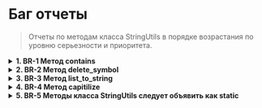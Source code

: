 <h1>Баг отчеты</h1>

>Отчеты по методам класса StringUtils в порядке возрастания по уровню серьезности и приоритета.

<details>
  <summary>
    <strong>1. BR-1 Метод contains</strong>
  </summary>

### Заголовок:
Метод `contains` неправильно обрабатывает поиск подстроки

### Приоритет:
Minor

### Серьезность:
S3

### Предусловия:
- Класс `StringUtils`
- Метод `contains(string: str, symbol: str)`

### Фактический результат:
Метод находит подстроку любой длины:
`contains("hello", "ell")` возвращает `True`

### Ожидаемый результат:
Согласно документации, метод должен искать только одиночный символ:
`contains("hello", "ell")` должен возвращать `False` или вызывать `ValueError`

### Шаги воспроизведения:
1. Создать экземпляр класса: `string_utils = StringUtils()`
2. Вызвать метод contains: `result = string_utils.contains("hello", "ell")`
3. Вывести результат в консоль: `print(result) # True`

>### Дополнительно:
>В документации метода указано "`symbol` - искомый символ", что подразумевает поиск одного символа, а не подстроки.

</details>

<details>
  <summary>
    <strong>2. BR-2 Метод delete_symbol</strong>
  </summary>

### Заголовок:
Метод `delete_symbol` не соответствует своей документации

### Приоритет:
Minor

### Серьезность:
S3

### Предусловия:
- Класс `StringUtils`
- Метод `delete_symbol(string: str, symbol: str)`

### Фактический результат:
В документации указано "Удаляет все подстроки", но в примерах и названии метода используется термин "символ"

### Ожидаемый результат:
Документация должна быть согласована с реальным поведением метода:
- Либо метод должен работать только с символами
- Либо документация должна чётко указывать на работу с подстроками

>### Примечание:
>Сейчас есть несоответствие между:
>- Названием метода (symbol предполагает один символ)
>- Документацией (упоминаются подстроки)
>- Примерами (показаны оба варианта использования)
</details>

<details>
  <summary>
    <strong>3. BR-3 Метод list_to_string</strong>
  </summary>

### Заголовок:
Метод `list_to_string` не проверяет типы входных данных

### Приоритет:
Trivial

### Серьезность:
S3

### Предусловия:
- Класс `StringUtils`
- Метод `list_to_string(lst: list, joiner=", ")`

### Фактический результат:
Метод принимает тип данных строк:
- Строки обрабатываются как список символов
- Нет проверки типа разделителя

### Ожидаемый результат:
Метод должен:
- Принимать только списки (list)
- Проверять тип разделителя (str)
- Вызывать TypeError при неверных типах данных

### Шаги воспроизведения:
1. Создать экземпляр класса: `string_utils = StringUtils()`
2. Вызвать метод list_to_string для передачи строки: `result_str = string_utils.list_to_string("abc")  # Работает со строкой как со списком`
3. Вывести результат в консоль: `print(result_str) # True`


>### Дополнительно:
>В документации метода указано "Преобразует список элементов в строку с указанным разделителем"
</details>

<details>
  <summary>
    <strong>4. BR-4 Метод capitilize</strong>
  </summary>

### Заголовок:
Опечатка в названии метода `capitalize`

### Приоритет:
Low

### Серьезность:
S5

### Фактический результат:
Метод называется capitilize (после 't' идет буква 'i')

### Ожидаемый результат:
Метод должен называться capitalize (вместо 'i' после 't' должна идти 'a')

>### Влияние:
>- Затрудняет читаемость кода
>- Может вызвать путаницу при использовании
>- Не соответствует общепринятому написанию

</details>

<details>
  <summary>
    <strong>5. BR-5 Методы класса StringUtils следует объявить как static</strong>
  </summary>

### Заголовок:
Методы класса `StringUtils` следует объявить как `static`

### Приоритет:
Low

### Серьезность:
S5

### Описание:
Все методы класса `StringUtils` не используют состояние объекта (`self`) кроме вызова других методов класса. 
Это указывает на то, что методы могут быть объявлены как статические, что даст следующие преимущества:

- Не требуется создание экземпляра класса для использования методов
- Улучшение читаемости кода (явное указание, что методы не зависят от состояния объекта)
- Небольшое улучшение производительности (нет необходимости передавать `self`)

### Фактический результат:
```python
class StringUtils:
    def capitalize(self, string: str) -> str:
        return string.capitalize()
    
    def trim(self, string: str) -> str:
        whitespace = " "
        while string.startswith(whitespace):
            string = string.removeprefix(whitespace)
        return string
```

### Ожидаемый результат:
```python
class StringUtils:
    @staticmethod
    def capitalize(string: str) -> str:
        return string.capitalize()
    
    @staticmethod
    def trim(string: str) -> str:
        whitespace = " "
        while string.startswith(whitespace):
            string = string.removeprefix(whitespace)
        return string
```

### Использование:
**До:**
```python
utils = StringUtils()
result = utils.trim("  text  ")
```

**После:**
```python
result = StringUtils.trim("  text  ")
```

> ### Примечание
> Изменение не влияет на функциональность, но улучшает дизайн кода и его использование.
</details>
  